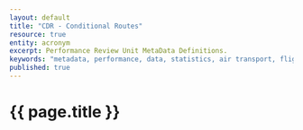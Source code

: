 ```yaml
---
layout: default
title: "CDR - Conditional Routes"
resource: true
entity: acronym
excerpt: Performance Review Unit MetaData Definitions.
keywords: "metadata, performance, data, statistics, air transport, flights, europe, delay, safety"
published: true
---
```


# {{ page.title }}